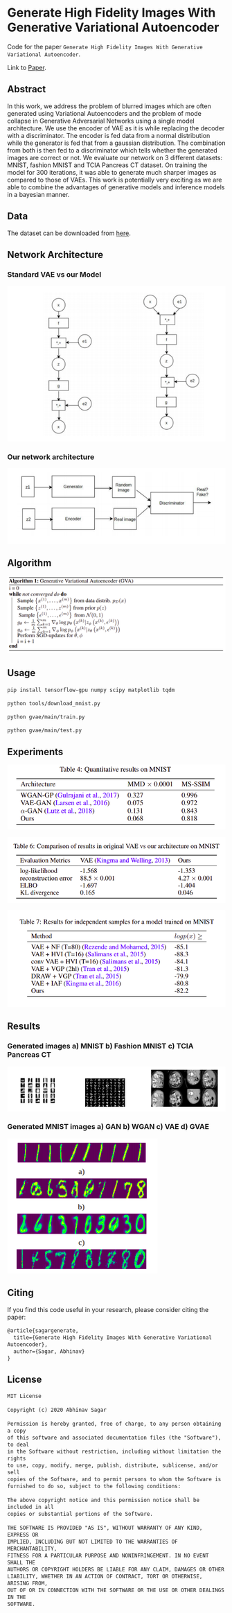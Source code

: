 # Generate High Fidelity Images With Generative Variational Autoencoder
Code for the paper `Generate High Fidelity Images With Generative Variational Autoencoder`.

Link to [Paper](https://abhinavsagar.github.io/files/gvae.pdf).

## Abstract

In this work, we address the problem of blurred images which are often generated
using Variational Autoencoders and the problem of mode collapse in Generative
Adversarial Networks using a single model architecture. We use the encoder of
VAE as it is while replacing the decoder with a discriminator. The encoder is fed
data from a normal distribution while the generator is fed that from a gaussian
distribution. The combination from both is then fed to a discriminator which tells
whether the generated images are correct or not. We evaluate our network on 3
different datasets: MNIST, fashion MNIST and TCIA Pancreas CT dataset. On
training the model for 300 iterations, it was able to generate much sharper images
as compared to those of VAEs. This work is potentially very exciting as we are
able to combine the advantages of generative models and inference models in a
bayesian manner.

## Data

The dataset can be downloaded from [here](https://www.cancerimagingarchive.net/).

## Network Architecture

### Standard VAE vs our Model

![results](images/img1.png)

### Our network architecture

![results](images/img2.png)

## Algorithm

![results](images/img3.png)

## Usage

`pip install tensorflow-gpu numpy scipy matplotlib tqdm`

`python tools/download_mnist.py`

`python gvae/main/train.py`

`python gvae/main/test.py`

## Experiments

![results](images/img4.png)

![results](images/img5.png)

![results](images/img6.png)

## Results

### Generated images a) MNIST b) Fashion MNIST c) TCIA Pancreas CT

![results](images/img7.png)

### Generated MNIST images a) GAN b) WGAN c) VAE d) GVAE

![results](images/img8.png)

## Citing

If you find this code useful in your research, please consider citing the paper:

```
@article{sagargenerate,
  title={Generate High Fidelity Images With Generative Variational Autoencoder},
  author={Sagar, Abhinav}
}
```

## License

```
MIT License

Copyright (c) 2020 Abhinav Sagar

Permission is hereby granted, free of charge, to any person obtaining a copy
of this software and associated documentation files (the "Software"), to deal
in the Software without restriction, including without limitation the rights
to use, copy, modify, merge, publish, distribute, sublicense, and/or sell
copies of the Software, and to permit persons to whom the Software is
furnished to do so, subject to the following conditions:

The above copyright notice and this permission notice shall be included in all
copies or substantial portions of the Software.

THE SOFTWARE IS PROVIDED "AS IS", WITHOUT WARRANTY OF ANY KIND, EXPRESS OR
IMPLIED, INCLUDING BUT NOT LIMITED TO THE WARRANTIES OF MERCHANTABILITY,
FITNESS FOR A PARTICULAR PURPOSE AND NONINFRINGEMENT. IN NO EVENT SHALL THE
AUTHORS OR COPYRIGHT HOLDERS BE LIABLE FOR ANY CLAIM, DAMAGES OR OTHER
LIABILITY, WHETHER IN AN ACTION OF CONTRACT, TORT OR OTHERWISE, ARISING FROM,
OUT OF OR IN CONNECTION WITH THE SOFTWARE OR THE USE OR OTHER DEALINGS IN THE
SOFTWARE.
```









